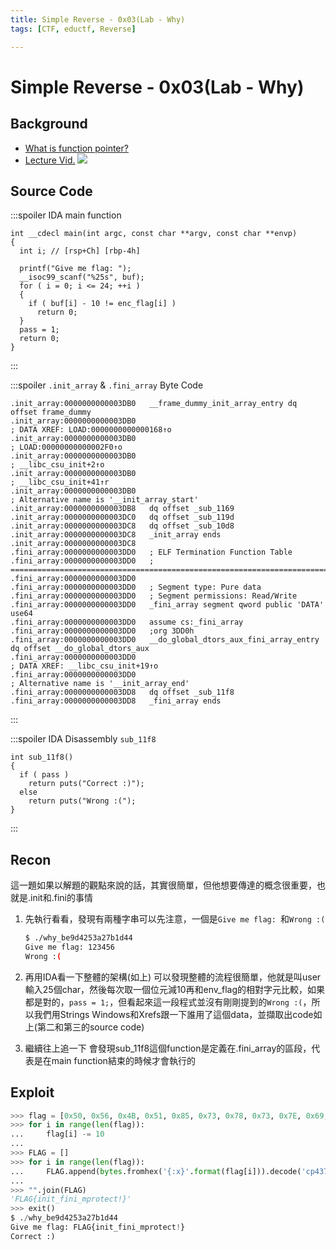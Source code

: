 ```yaml
---
title: Simple Reverse - 0x03(Lab - Why)
tags: [CTF, eductf, Reverse]

---
```


# Simple Reverse - 0x03(Lab - Why)
## Background
* [What is function pointer?](https://chenhh.gitbooks.io/parallel_processing/content/cython/function_pointer.html)
* [Lecture Vid.](https://www.youtube.com/live/IJlYPH1ljIY?feature=share&t=9587)
![](https://hackmd.io/_uploads/BJlVKMiO2.png)

## Source Code
:::spoiler IDA main function
```
int __cdecl main(int argc, const char **argv, const char **envp)
{
  int i; // [rsp+Ch] [rbp-4h]

  printf("Give me flag: ");
  __isoc99_scanf("%25s", buf);
  for ( i = 0; i <= 24; ++i )
  {
    if ( buf[i] - 10 != enc_flag[i] )
      return 0;
  }
  pass = 1;
  return 0;
}
```
:::

:::spoiler `.init_array` & `.fini_array` Byte Code
```
.init_array:0000000000003DB0   __frame_dummy_init_array_entry dq offset frame_dummy
.init_array:0000000000003DB0                                           ; DATA XREF: LOAD:0000000000000168↑o
.init_array:0000000000003DB0                                           ; LOAD:00000000000002F0↑o
.init_array:0000000000003DB0                                           ; __libc_csu_init+2↑o
.init_array:0000000000003DB0                                           ; __libc_csu_init+41↑r
.init_array:0000000000003DB0                                           ; Alternative name is '__init_array_start'
.init_array:0000000000003DB8   dq offset _sub_1169
.init_array:0000000000003DC0   dq offset _sub_119d
.init_array:0000000000003DC8   dq offset _sub_10d8
.init_array:0000000000003DC8   _init_array ends
.init_array:0000000000003DC8
.fini_array:0000000000003DD0   ; ELF Termination Function Table
.fini_array:0000000000003DD0   ; ===========================================================================
.fini_array:0000000000003DD0
.fini_array:0000000000003DD0   ; Segment type: Pure data
.fini_array:0000000000003DD0   ; Segment permissions: Read/Write
.fini_array:0000000000003DD0   _fini_array segment qword public 'DATA' use64
.fini_array:0000000000003DD0   assume cs:_fini_array
.fini_array:0000000000003DD0   ;org 3DD0h
.fini_array:0000000000003DD0   __do_global_dtors_aux_fini_array_entry dq offset __do_global_dtors_aux
.fini_array:0000000000003DD0                                           ; DATA XREF: __libc_csu_init+19↑o
.fini_array:0000000000003DD0                                           ; Alternative name is '__init_array_end'
.fini_array:0000000000003DD8   dq offset _sub_11f8
.fini_array:0000000000003DD8   _fini_array ends
```
:::

:::spoiler IDA Disassembly `sub_11f8`
```
int sub_11f8()
{
  if ( pass )
    return puts("Correct :)");
  else
    return puts("Wrong :(");
}
```
:::
## Recon
這一題如果以解題的觀點來說的話，其實很簡單，但他想要傳達的概念很重要，也就是.init和.fini的事情
1. 先執行看看，發現有兩種字串可以先注意，一個是`Give me flag: `和`Wrong :(`
    ```bash
    $ ./why_be9d4253a27b1d44
    Give me flag: 123456
    Wrong :(
    ```

2. 再用IDA看一下整體的架構(如上)
可以發現整體的流程很簡單，他就是叫user輸入25個char，然後每次取一個位元減10再和env_flag的相對字元比較，如果都是對的，`pass = 1;`，但看起來這一段程式並沒有剛剛提到的`Wrong :(`，所以我們用Strings Windows和Xrefs跟一下誰用了這個data，並擷取出code如上(第二和第三的source code)

3. 繼續往上追一下
會發現sub_11f8這個function是定義在.fini_array的區段，代表是在main function結束的時候才會執行的

## Exploit
```python
>>> flag = [0x50, 0x56, 0x4B, 0x51, 0x85, 0x73, 0x78, 0x73, 0x7E, 0x69, 0x70, 0x73, 0x78, 0x73, 0x69, 0x77, 0x7A, 0x7C, 0x79, 0x7E, 0x6F, 0x6D, 0x7E, 0x2B, 0x87]
>>> for i in range(len(flag)):
...     flag[i] -= 10
...
>>> FLAG = []
>>> for i in range(len(flag)):
...     FLAG.append(bytes.fromhex('{:x}'.format(flag[i])).decode('cp437'))
...
>>> "".join(FLAG)
'FLAG{init_fini_mprotect!}'
>>> exit()
$ ./why_be9d4253a27b1d44
Give me flag: FLAG{init_fini_mprotect!}
Correct :)
```